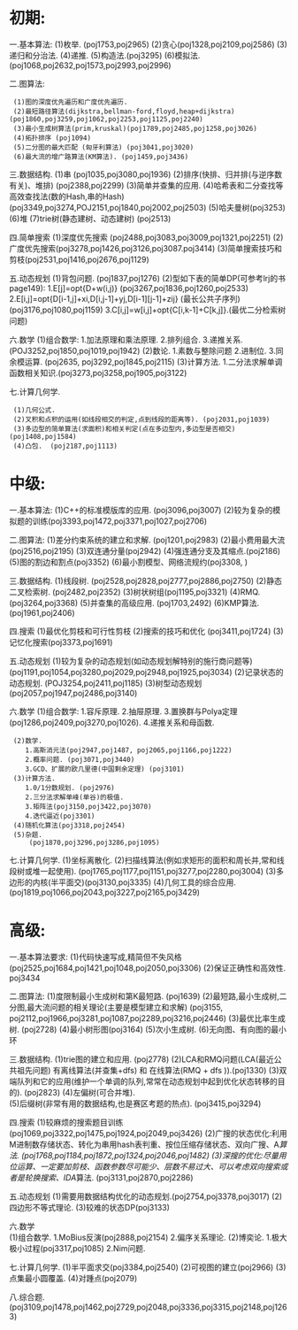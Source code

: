 # 初期:

一.基本算法:
     (1)枚举. (poj1753,poj2965)
     (2)贪心(poj1328,poj2109,poj2586)
     (3)递归和分治法. 
     (4)递推. 
     (5)构造法.(poj3295)
     (6)模拟法.(poj1068,poj2632,poj1573,poj2993,poj2996)

二.图算法:

     (1)图的深度优先遍历和广度优先遍历.
     (2)最短路径算法(dijkstra,bellman-ford,floyd,heap+dijkstra) (poj1860,poj3259,poj1062,poj2253,poj1125,poj2240)
     (3)最小生成树算法(prim,kruskal)(poj1789,poj2485,poj1258,poj3026)
     (4)拓扑排序 (poj1094)
     (5)二分图的最大匹配 (匈牙利算法) (poj3041,poj3020)
     (6)最大流的增广路算法(KM算法). (poj1459,poj3436)

三.数据结构.
     (1)串 (poj1035,poj3080,poj1936)
     (2)排序(快排、归并排(与逆序数有关)、堆排) (poj2388,poj2299)
     (3)简单并查集的应用. 
     (4)哈希表和二分查找等高效查找法(数的Hash,串的Hash)(poj3349,poj3274,POJ2151,poj1840,poj2002,poj2503)
     (5)哈夫曼树(poj3253)
     (6)堆 
     (7)trie树(静态建树、动态建树) (poj2513)

四.简单搜索
     (1)深度优先搜索 (poj2488,poj3083,poj3009,poj1321,poj2251)
     (2)广度优先搜索(poj3278,poj1426,poj3126,poj3087.poj3414)
     (3)简单搜索技巧和剪枝(poj2531,poj1416,poj2676,poj1129)

五.动态规划
     (1)背包问题. (poj1837,poj1276)
     (2)型如下表的简单DP(可参考lrj的书 page149): 
       1.E[j]=opt{D+w(i,j)} (poj3267,poj1836,poj1260,poj2533)
       2.E[i,j]=opt{D[i-1,j]+xi,D[i,j-1]+yj,D[i-1][j-1]+zij} (最长公共子序列)(poj3176,poj1080,poj1159)
       3.C[i,j]=w[i,j]+opt{C[i,k-1]+C[k,j]}.(最优二分检索树问题) 

六.数学
     (1)组合数学:
        1.加法原理和乘法原理. 
        2.排列组合. 
        3.递推关系. 
          (POJ3252,poj1850,poj1019,poj1942)
     (2)数论.
        1.素数与整除问题 
        2.进制位. 
        3.同余模运算.
          (poj2635, poj3292,poj1845,poj2115)
     (3)计算方法.
        1.二分法求解单调函数相关知识.(poj3273,poj3258,poj1905,poj3122)

七.计算几何学.

     (1)几何公式.
     (2)叉积和点积的运用(如线段相交的判定,点到线段的距离等). (poj2031,poj1039)
     (3)多边型的简单算法(求面积)和相关判定(点在多边型内,多边型是否相交) (poj1408,poj1584)
     (4)凸包.  (poj2187,poj1113)

# 中级:

一.基本算法:
     (1)C++的标准模版库的应用. (poj3096,poj3007)
     (2)较为复杂的模拟题的训练(poj3393,poj1472,poj3371,poj1027,poj2706)

二.图算法:
     (1)差分约束系统的建立和求解. (poj1201,poj2983)
     (2)最小费用最大流(poj2516,poj2195)
     (3)双连通分量(poj2942)
     (4)强连通分支及其缩点.(poj2186)
     (5)图的割边和割点(poj3352)
     (6)最小割模型、网络流规约(poj3308, )

三.数据结构.
     (1)线段树. (poj2528,poj2828,poj2777,poj2886,poj2750)
     (2)静态二叉检索树. (poj2482,poj2352)
     (3)树状树组(poj1195,poj3321)
     (4)RMQ. (poj3264,poj3368)
     (5)并查集的高级应用. (poj1703,2492)
     (6)KMP算法. (poj1961,poj2406)

四.搜索
     (1)最优化剪枝和可行性剪枝 
     (2)搜索的技巧和优化 (poj3411,poj1724)
     (3)记忆化搜索(poj3373,poj1691)
     
五.动态规划 
     (1)较为复杂的动态规划(如动态规划解特别的施行商问题等)
         (poj1191,poj1054,poj3280,poj2029,poj2948,poj1925,poj3034)
     (2)记录状态的动态规划. (POJ3254,poj2411,poj1185)
     (3)树型动态规划(poj2057,poj1947,poj2486,poj3140)

六.数学
     (1)组合数学: 
        1.容斥原理. 
        2.抽屉原理. 
        3.置换群与Polya定理(poj1286,poj2409,poj3270,poj1026). 
        4.递推关系和母函数. 
        
     (2)数学. 
        1.高斯消元法(poj2947,poj1487, poj2065,poj1166,poj1222)
        2.概率问题. (poj3071,poj3440)
        3.GCD、扩展的欧几里德(中国剩余定理) (poj3101) 
     (3)计算方法. 
        1.0/1分数规划. (poj2976)
        2.三分法求解单峰(单谷)的极值. 
        3.矩阵法(poj3150,poj3422,poj3070)
        4.迭代逼近(poj3301)
     (4)随机化算法(poj3318,poj2454)
     (5)杂题.
         (poj1870,poj3296,poj3286,poj1095)

七.计算几何学.
        (1)坐标离散化. 
        (2)扫描线算法(例如求矩形的面积和周长并,常和线段树或堆一起使用). 
            (poj1765,poj1177,poj1151,poj3277,poj2280,poj3004)
        (3)多边形的内核(半平面交)(poj3130,poj3335)
        (4)几何工具的综合应用.(poj1819,poj1066,poj2043,poj3227,poj2165,poj3429)

# 高级:

一.基本算法要求:
      (1)代码快速写成,精简但不失风格  
          (poj2525,poj1684,poj1421,poj1048,poj2050,poj3306)
      (2)保证正确性和高效性.  poj3434

二.图算法:
      (1)度限制最小生成树和第K最短路. (poj1639)
      (2)最短路,最小生成树,二分图,最大流问题的相关理论(主要是模型建立和求解)
         (poj3155, poj2112,poj1966,poj3281,poj1087,poj2289,poj3216,poj2446)
      (3)最优比率生成树.  (poj2728)
      (4)最小树形图(poj3164)
      (5)次小生成树. 
      (6)无向图、有向图的最小环   

三.数据结构.
      (1)trie图的建立和应用. (poj2778)
      (2)LCA和RMQ问题(LCA(最近公共祖先问题) 有离线算法(并查集+dfs) 和 在线算法(RMQ + dfs )).(poj1330)
      (3)双端队列和它的应用(维护一个单调的队列,常常在动态规划中起到优化状态转移的目的).  (poj2823)
      (4)左偏树(可合并堆).  
      (5)后缀树(非常有用的数据结构,也是赛区考题的热点). 
         (poj3415,poj3294)

四.搜索
      (1)较麻烦的搜索题目训练(poj1069,poj3322,poj1475,poj1924,poj2049,poj3426)
      (2)广搜的状态优化:利用M进制数存储状态、转化为串用hash表判重、按位压缩存储状态、双向广搜、A*算法. (poj1768,poj1184,poj1872,poj1324,poj2046,poj1482)
      (3)深搜的优化:尽量用位运算、一定要加剪枝、函数参数尽可能少、层数不易过大、可以考虑双向搜索或者是轮换搜索、IDA*算法. (poj3131,poj2870,poj2286)

五.动态规划
      (1)需要用数据结构优化的动态规划.(poj2754,poj3378,poj3017)
      (2)四边形不等式理论. 
      (3)较难的状态DP(poj3133)

六.数学  
      (1)组合数学. 
        1.MoBius反演(poj2888,poj2154)
        2.偏序关系理论. 
      (2)博奕论. 
        1.极大极小过程(poj3317,poj1085)
        2.Nim问题. 

七.计算几何学.
      (1)半平面求交(poj3384,poj2540)
      (2)可视图的建立(poj2966)
      (3)点集最小圆覆盖. 
      (4)对踵点(poj2079)

八.综合题.
      (poj3109,poj1478,poj1462,poj2729,poj2048,poj3336,poj3315,poj2148,poj1263)

